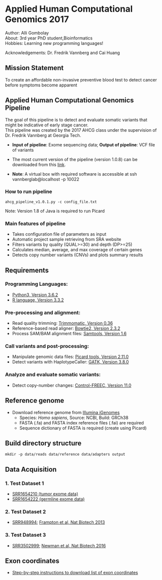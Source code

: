 # Applied Human Computational Genomics 2017

Author: Alli Gombolay  
About: 3rd year PhD student,Bioinformatics  
Hobbies: Learning new programming languages!

Acknowledgements: Dr. Fredrik Vannberg and Cai Huang

## Mission Statement
To create an affordable non-invasive preventive blood test to detect cancer before symptoms become apparent

## Applied Human Computational Genomics Pipeline
The goal of this pipeline is to detect and evaluate somatic variants that might be indicative of early stage cancer.   
This pipeline was created by the 2017 AHCG class under the supervision of Dr. Fredrik Vannberg at Georgia Tech.

* **Input of pipeline**: Exome sequencing data; **Output of pipeline**: VCF file of variants

* The most current version of the pipeline (version 1.0.8) can be downloaded from this [link]( https://github.com/agombolay/ahcg2017_starterpipeline/blob/master/ahcg_pipeline.py).

* **Note**: A virtual box with required software is accessible at ssh vannberglab@localhost -p 10022

### How to run pipeline
```
ahcg_pipeline_v1.0.1.py -c config_file.txt
```
Note: Version 1.8 of Java is required to run Picard

### Main features of pipeline
* Takes configuration file of parameters as input
* Automatic project sample retrieving from SRA website
* Filters variants by quality (QUAL>=30) and depth (DP>=25)
* Calculates median, average, and max coverage of certain genes
* Detects copy number variants (CNVs) and plots summary results

## Requirements
### Programming Languages:
* [Python3, Version 3.6.2](https://www.python.org/downloads/)
* [R language, Version 3.3.2](https://cran.cnr.berkeley.edu/)

### Pre-processing and alignment:
* Read quality trimming: [Trimmomatic, Version 0.36](http://www.usadellab.org/cms/uploads/supplementary/Trimmomatic/Trimmomatic-0.36.zip)
* Reference-based read aligner: [Bowtie2, Version 2.3.2](https://sourceforge.net/projects/bowtie-bio/files/bowtie2/2.3.2/bowtie2-2.3.2-legacy-linux-x86_64.zip/download)
* Process SAM/BAM alignment files: [Samtools, Version 1.6](https://downloads.sourceforge.net/project/samtools/samtools/1.6/samtools-1.6.tar.bz2?r=https%3A%2F%2Fsourceforge.net%2Fprojects%2Fsamtools%2F&ts=1510018121&use_mirror=phoenixnap)

### Call variants and post-processing:
* Manipulate genomic data files: [Picard tools, Version 2.11.0](http://broadinstitute.github.io/picard/)
* Detect variants with HaplotypeCaller: [GATK, Version 3.8.0](https://software.broadinstitute.org/gatk/download/)

### Analyze and evaluate somatic variants:
* Detect copy-number changes: [Control-FREEC, Version 11.0](https://github.com/BoevaLab/FREEC/archive/v11.0.tar.gz)

## Reference genome
* Download reference genome from [Illumina iGenomes](https://support.illumina.com/sequencing/sequencing_software/igenome.html)
  * Species: *Homo sapiens*, Source: NCBI, Build: GRCh38
  * FASTA (.fa) and FASTA index reference files (.fai) are required
  * Sequence dictionary of FASTA is required (create using Picard)

## Build directory structure
```
mkdir -p data/reads data/reference data/adapters output 
```

## Data Acquisition

### 1. Test Dataset 1
* [SRR1654210 (tumor exome data)](https://www.ncbi.nlm.nih.gov/sra/?term=SRR1654210)
* [SRR1654222 (germline exome data)](https://www.ncbi.nlm.nih.gov/sra/SRR1654222/)

### 2. Test Dataset 2
* [SRR948994](https://www.ncbi.nlm.nih.gov/sra/SRX332536[accn]); [Frampton et al, Nat Biotech 2013](http://www.nature.com/nbt/journal/v31/n11/full/nbt.2696.html?foxtrotcallback=true)

### 3. Test Dataset 3
* [SRR3502999](https://www.ncbi.nlm.nih.gov/sra/SRR3502999/); [Newman et al, Nat Biotech 2016](https://www.nature.com/nbt/journal/v34/n5/abs/nbt.3520.html)

## Exon coordinates
* [Step-by-step instructions to download list of exon coordinates](https://github.com/agombolay/ahcg2017_starterpipeline/blob/master/transcript08.pdf)
